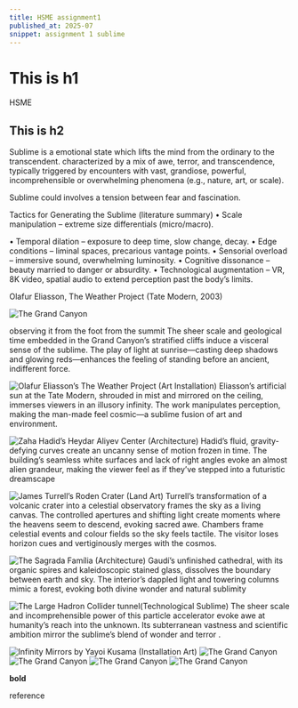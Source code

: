 ```yaml
---
title: HSME assignment1
published_at: 2025-07
snippet: assignment 1 sublime
---
```


# This is h1

HSME

## This is h2

Sublime is a emotional state which lifts the mind from the ordinary to the transcendent. characterized by a mix of awe, terror, and transcendence, typically triggered by encounters with vast, grandiose, powerful, incomprehensible or overwhelming phenomena (e.g., nature, art, or scale).

Sublime could involves a tension between fear and fascination.

Tactics for Generating the Sublime (literature summary)
• Scale manipulation – extreme size differentials (micro/macro).

• Temporal dilation – exposure to deep time, slow change, decay.
• Edge conditions – liminal spaces, precarious vantage points.
• Sensorial overload – immersive sound, overwhelming luminosity.
• Cognitive dissonance – beauty married to danger or absurdity.
• Technological augmentation – VR, 8K video, spatial audio to extend perception past the body’s limits.

Olafur Eliasson, The Weather Project (Tate Modern, 2003)

![The Grand Canyon](hsme/1gc.jpg)

observing it from the foot
from the summit
The sheer scale and geological time embedded in the Grand Canyon’s stratified cliffs induce a visceral sense of the sublime. The play of light at sunrise—casting deep shadows and glowing reds—enhances the feeling of standing before an ancient, indifferent force.

![Olafur Eliasson’s The Weather Project (Art Installation)](hsme/heydar.jpg)
Eliasson’s artificial sun at the Tate Modern, shrouded in mist and mirrored on the ceiling, immerses viewers in an illusory infinity. The work manipulates perception, making the man-made feel cosmic—a sublime fusion of art and environment.

![Zaha Hadid’s Heydar Aliyev Center (Architecture)](hsme/weather.webp)
Hadid’s fluid, gravity-defying curves create an uncanny sense of motion frozen in time. The building’s seamless white surfaces and lack of right angles evoke an almost alien grandeur, making the viewer feel as if they’ve stepped into a futuristic dreamscape

![James Turrell’s Roden Crater (Land Art)](hsme/RodenCrater.jpg)
Turrell’s transformation of a volcanic crater into a celestial observatory frames the sky as a living canvas.
The controlled apertures and shifting light create moments where the heavens seem to descend, evoking sacred awe. Chambers frame celestial events and colour fields so the sky feels tactile. The visitor loses horizon cues and vertiginously merges with the cosmos.

![The Sagrada Família (Architecture)](hsme/Sagrada.jpg)
Gaudí’s unfinished cathedral, with its organic spires and kaleidoscopic stained glass, dissolves the boundary between earth and sky. The interior’s dappled light and towering columns mimic a forest, evoking both divine wonder and natural sublimity

![The Large Hadron Collider tunnel(Technological Sublime)](hsme/collider.jpg)
The sheer scale and incomprehensible power of this particle accelerator evoke awe at humanity’s reach into the unknown. Its subterranean vastness and scientific ambition mirror the sublime’s blend of wonder and terror .

![ Infinity Mirrors by Yayoi Kusama (Installation Art)](hsme/infinity.jpg)
![The Grand Canyon](hsme/1gc.jpeg)
![The Grand Canyon](hsme/1gc.jpeg)
![The Grand Canyon](hsme/1gc.jpeg)
![The Grand Canyon](hsme/1gc.jpeg)

**bold**

reference
